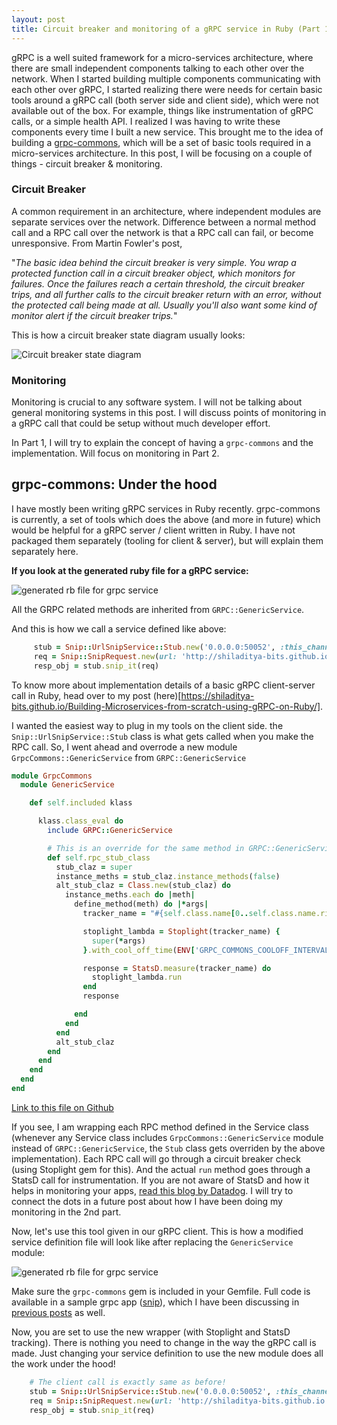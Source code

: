 ```yaml
---
layout: post
title: Circuit breaker and monitoring of a gRPC service in Ruby (Part 1)
---
```


gRPC is a well suited framework for a micro-services architecture, where there are small independent components talking to each other over the network. When I started building multiple components communicating with each other over gRPC, I started realizing there were needs for certain basic tools around a gRPC call (both server side and client side), which were not available out of the box. For example, things like instrumentation of gRPC calls, or a simple health API. I realized I was having to write these components every time I built a new service. This brought me to the idea of building a [grpc-commons](https://github.com/shiladitya-bits/grpc-commons), which will be a set of basic tools required in a micro-services architecture. In this post, I will be focusing on a couple of things - circuit breaker & monitoring.

### Circuit Breaker

A common requirement in an architecture, where independent modules are separate services over the network. Difference between a normal method call and a RPC call over the network is that a RPC call can fail, or become unresponsive. From Martin Fowler's post, 

"*The basic idea behind the circuit breaker is very simple. You wrap a protected function call in a circuit breaker object, which monitors for failures. Once the failures reach a certain threshold, the circuit breaker trips, and all further calls to the circuit breaker return with an error, without the protected call being made at all. Usually you'll also want some kind of monitor alert if the circuit breaker trips.*"

This is how a circuit breaker state diagram usually looks:

![Circuit breaker state diagram](https://martinfowler.com/bliki/images/circuitBreaker/state.png)

### Monitoring

Monitoring is crucial to any software system. I will not be talking about general monitoring systems in this post. I will discuss points of monitoring in a gRPC call that could be setup without much developer effort.

In Part 1, I will try to explain the concept of having a `grpc-commons` and the implementation. Will focus on monitoring in Part 2.

## grpc-commons: Under the hood 

I have mostly been writing gRPC services in Ruby recently. grpc-commons is currently, a set of tools which does the above (and more in future) which would be helpful for a gRPC server / client written in Ruby. I have not packaged them separately (tooling for client & server), but will explain them separately here.
 
**If you look at the generated ruby file for a gRPC service:**
   
![generated rb file for grpc service](https://raw.githubusercontent.com/shiladitya-bits/shiladitya-bits.github.io/master/images/grpc-service-1.png)
   
All the GRPC related methods are inherited from `GRPC::GenericService`.
    
And this is how we call a service defined like above:
   
```ruby
     stub = Snip::UrlSnipService::Stub.new('0.0.0.0:50052', :this_channel_is_insecure)
     req = Snip::SnipRequest.new(url: 'http://shiladitya-bits.github.io')
     resp_obj = stub.snip_it(req)
   ```
   
To know more about implementation details of a basic gRPC client-server call in Ruby, head over to my post (here)[https://shiladitya-bits.github.io/Building-Microservices-from-scratch-using-gRPC-on-Ruby/].
 
I wanted the easiest way to plug in my tools on the client side. the `Snip::UrlSnipService::Stub` class is what gets called when you make the RPC call. So, I went ahead and overrode a new module `GrpcCommons::GenericService` from `GRPC::GenericService`

```ruby
module GrpcCommons
  module GenericService

    def self.included klass

      klass.class_eval do
        include GRPC::GenericService

        # This is an override for the same method in GRPC::GenericService
        def self.rpc_stub_class
          stub_claz = super
          instance_meths = stub_claz.instance_methods(false)
          alt_stub_claz = Class.new(stub_claz) do
            instance_meths.each do |meth|
              define_method(meth) do |*args|
                tracker_name = "#{self.class.name[0..self.class.name.rindex("::")]}:#{meth}"

                stoplight_lambda = Stoplight(tracker_name) {
                  super(*args)
                }.with_cool_off_time(ENV['GRPC_COMMONS_COOLOFF_INTERVAL'].to_i)

                response = StatsD.measure(tracker_name) do
                  stoplight_lambda.run
                end
                response

              end
            end
          end
          alt_stub_claz
        end
      end
    end
  end
end
```

[Link to this file on Github](https://github.com/shiladitya-bits/grpc-commons/blob/master/lib/grpc-commons/generic_service.rb)


If you see, I am wrapping each RPC method defined in the Service class (whenever any Service class includes `GrpcCommons::GenericService` module instead of `GRPC::GenericService`, the `Stub` class gets overriden by the above implementation). Each RPC call will go through a circuit breaker check (using Stoplight gem for this). And the actual `run` method goes through a StatsD call for instrumentation. If you are not aware of StatsD and how it helps in monitoring your apps, [read this blog by Datadog](https://www.datadoghq.com/blog/statsd/). I will try to connect the dots in a future post about how I have been doing my monitoring in the 2nd part. 

Now, let's use this tool given in our gRPC client. This is how a modified service definition file will look like after replacing the `GenericService` module:

![generated rb file for grpc service](https://raw.githubusercontent.com/shiladitya-bits/shiladitya-bits.github.io/master/images/grpc-service-2.png)

Make sure the `grpc-commons` gem is included in your Gemfile. Full code is available in a sample grpc app ([snip](https://github.com/shiladitya-bits/snip-service)), which I have been discussing in [previous posts](https://shiladitya-bits.github.io/Building-Microservices-from-scratch-using-gRPC-on-Ruby/) as well.

Now, you are set to use the new wrapper (with Stoplight and StatsD tracking). There is nothing you need to change in the way the gRPC call is made. Just changing your service definition to use the new module does all the work under the hood!

```ruby
    # The client call is exactly same as before!
    stub = Snip::UrlSnipService::Stub.new('0.0.0.0:50052', :this_channel_is_insecure)
    req = Snip::SnipRequest.new(url: 'http://shiladitya-bits.github.io')
    resp_obj = stub.snip_it(req)
```

